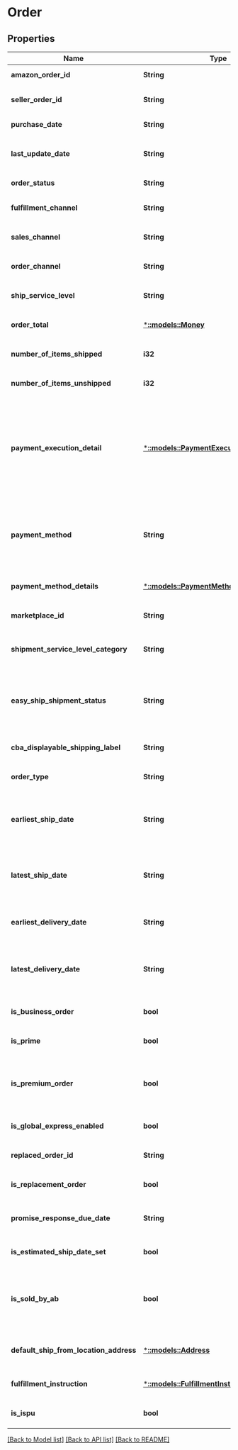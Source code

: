 # Order

## Properties
Name | Type | Description | Notes
------------ | ------------- | ------------- | -------------
**amazon_order_id** | **String** | An Amazon-defined order identifier, in 3-7-7 format. | [default to null]
**seller_order_id** | **String** | A seller-defined order identifier. | [optional] [default to null]
**purchase_date** | **String** | The date when the order was created. | [default to null]
**last_update_date** | **String** | The date when the order was last updated.  Note: LastUpdateDate is returned with an incorrect date for orders that were last updated before 2009-04-01. | [default to null]
**order_status** | **String** | The current order status. | [default to null]
**fulfillment_channel** | **String** | Whether the order was fulfilled by Amazon (AFN) or by the seller (MFN). | [optional] [default to null]
**sales_channel** | **String** | The sales channel of the first item in the order. | [optional] [default to null]
**order_channel** | **String** | The order channel of the first item in the order. | [optional] [default to null]
**ship_service_level** | **String** | The shipment service level of the order. | [optional] [default to null]
**order_total** | [***::models::Money**](Money.md) | The total charge for this order. | [optional] [default to null]
**number_of_items_shipped** | **i32** | The number of items shipped. | [optional] [default to null]
**number_of_items_unshipped** | **i32** | The number of items unshipped. | [optional] [default to null]
**payment_execution_detail** | [***::models::PaymentExecutionDetailItemList**](PaymentExecutionDetailItemList.md) | Information about sub-payment methods for a Cash On Delivery (COD) order.  Note: For a COD order that is paid for using one sub-payment method, one PaymentExecutionDetailItem object is returned, with PaymentExecutionDetailItem/PaymentMethod &#x3D; COD. For a COD order that is paid for using multiple sub-payment methods, two or more PaymentExecutionDetailItem objects are returned. | [optional] [default to null]
**payment_method** | **String** | The payment method for the order. This property is limited to Cash On Delivery (COD) and Convenience Store (CVS) payment methods. Unless you need the specific COD payment information provided by the PaymentExecutionDetailItem object, we recommend using the PaymentMethodDetails property to get payment method information. | [optional] [default to null]
**payment_method_details** | [***::models::PaymentMethodDetailItemList**](PaymentMethodDetailItemList.md) | A list of payment methods for the order. | [optional] [default to null]
**marketplace_id** | **String** | The identifier for the marketplace where the order was placed. | [optional] [default to null]
**shipment_service_level_category** | **String** | The shipment service level category of the order.  Possible values: Expedited, FreeEconomy, NextDay, SameDay, SecondDay, Scheduled, Standard. | [optional] [default to null]
**easy_ship_shipment_status** | **String** | The status of the Amazon Easy Ship order. This property is included only for Amazon Easy Ship orders.  Possible values: PendingPickUp, LabelCanceled, PickedUp, OutForDelivery, Damaged, Delivered, RejectedByBuyer, Undeliverable, ReturnedToSeller, ReturningToSeller. | [optional] [default to null]
**cba_displayable_shipping_label** | **String** | Custom ship label for Checkout by Amazon (CBA). | [optional] [default to null]
**order_type** | **String** | The type of the order. | [optional] [default to null]
**earliest_ship_date** | **String** | The start of the time period within which you have committed to ship the order. In ISO 8601 date time format. Returned only for seller-fulfilled orders.  Note: EarliestShipDate might not be returned for orders placed before February 1, 2013. | [optional] [default to null]
**latest_ship_date** | **String** | The end of the time period within which you have committed to ship the order. In ISO 8601 date time format. Returned only for seller-fulfilled orders.  Note: LatestShipDate might not be returned for orders placed before February 1, 2013. | [optional] [default to null]
**earliest_delivery_date** | **String** | The start of the time period within which you have committed to fulfill the order. In ISO 8601 date time format. Returned only for seller-fulfilled orders. | [optional] [default to null]
**latest_delivery_date** | **String** | The end of the time period within which you have committed to fulfill the order. In ISO 8601 date time format. Returned only for seller-fulfilled orders that do not have a PendingAvailability, Pending, or Canceled status. | [optional] [default to null]
**is_business_order** | **bool** | When true, the order is an Amazon Business order. An Amazon Business order is an order where the buyer is a Verified Business Buyer. | [optional] [default to null]
**is_prime** | **bool** | When true, the order is a seller-fulfilled Amazon Prime order. | [optional] [default to null]
**is_premium_order** | **bool** | When true, the order has a Premium Shipping Service Level Agreement. For more information about Premium Shipping orders, see \&quot;Premium Shipping Options\&quot; in the Seller Central Help for your marketplace. | [optional] [default to null]
**is_global_express_enabled** | **bool** | When true, the order is a GlobalExpress order. | [optional] [default to null]
**replaced_order_id** | **String** | The order ID value for the order that is being replaced. Returned only if IsReplacementOrder &#x3D; true. | [optional] [default to null]
**is_replacement_order** | **bool** | When true, this is a replacement order. | [optional] [default to null]
**promise_response_due_date** | **String** | Indicates the date by which the seller must respond to the buyer with an estimated ship date. Returned only for Sourcing on Demand orders. | [optional] [default to null]
**is_estimated_ship_date_set** | **bool** | When true, the estimated ship date is set for the order. Returned only for Sourcing on Demand orders. | [optional] [default to null]
**is_sold_by_ab** | **bool** | When true, the item within this order was bought and re-sold by Amazon Business EU SARL (ABEU). By buying and instantly re-selling your items, ABEU becomes the seller of record, making your inventory available for sale to customers who would not otherwise purchase from a third-party seller. | [optional] [default to null]
**default_ship_from_location_address** | [***::models::Address**](Address.md) | The recommended location for the seller to ship the items from. It is calculated at checkout. The seller may or may not choose to ship from this location. | [optional] [default to null]
**fulfillment_instruction** | [***::models::FulfillmentInstruction**](FulfillmentInstruction.md) | Contains the instructions about the fulfillment like where should it be fulfilled from. | [optional] [default to null]
**is_ispu** | **bool** | When true, this order is marked to be picked up from a store rather than delivered. | [optional] [default to null]

[[Back to Model list]](../README.md#documentation-for-models) [[Back to API list]](../README.md#documentation-for-api-endpoints) [[Back to README]](../README.md)


